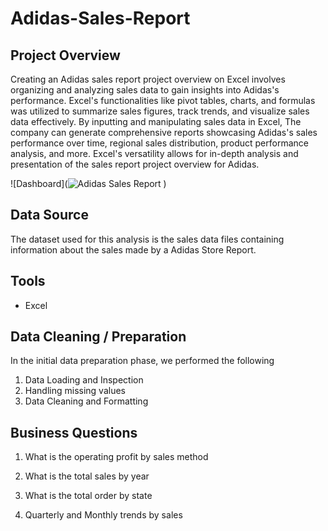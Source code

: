 # Adidas-Sales-Report

## Project Overview

Creating an Adidas sales report project overview on Excel involves organizing and analyzing sales data to gain insights into Adidas's performance. Excel's functionalities like pivot tables, charts, and formulas was utilized to summarize sales figures, track trends, and visualize sales data effectively. By inputting and manipulating sales data in Excel, The company can generate comprehensive reports showcasing Adidas's sales performance over time, regional sales distribution, product performance analysis, and more. Excel's versatility allows for in-depth analysis and presentation of the sales report project overview for Adidas.

![Dashboard](![Adidas Sales Report](![adidas](https://github.com/user-attachments/assets/e1bcef61-dbc9-42ad-bb93-bb89ac556510)
)
)

## Data Source

The dataset used for this analysis is the sales data files containing information about the sales made by a Adidas Store Report.

## Tools 

- Excel

## Data Cleaning / Preparation

In the initial data preparation phase, we performed the following

1. Data Loading and Inspection
2. Handling missing values
3. Data Cleaning and Formatting

## Business Questions

1. What is the operating profit by sales method

2. What is the total sales by year

3. What is the total order by state

4. Quarterly and Monthly trends by sales
